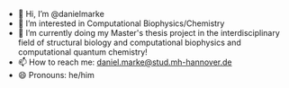 - 👋 Hi, I’m @danielmarke
- 👀 I’m interested in Computational Biophysics/Chemistry
- 🌱 I’m currently doing my Master's thesis project in the interdisciplinary field of structural biology and computational biophysics and computational quantum chemistry!
- 📫 How to reach me: daniel.marke@stud.mh-hannover.de
- 😄 Pronouns: he/him

